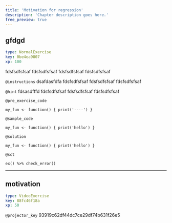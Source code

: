 ```yaml
---
title: 'Motivation for regression'
description: 'Chapter description goes here.'
free_preview: true
---
```


## gfdgd

```yaml
type: NormalExercise
key: 0be4ea9807
xp: 100
```

fdsfsdfsfsaf fdsfsdfsfsaf fdsfsdfsfsaf fdsfsdfsfsaf

`@instructions`
dsafdasfdfa fdsfsdfsfsaf fdsfsdfsfsaf fdsfsdfsfsaf

`@hint`
fdsasdfffd fdsfsdfsfsaf fdsfsdfsfsaf fdsfsdfsfsaf

`@pre_exercise_code`
```{r}
my_fun <- function() { print('----') }
```

`@sample_code`
```{r}
my_fun <- function() { print('hello') }
```

`@solution`
```{r}
my_fun <- function() { print('hello') }
```

`@sct`
```{r}
ex() %>% check_error()
```

---

## motivation

```yaml
type: VideoExercise
key: 88fc46f18a
xp: 50
```

`@projector_key`
93919c62df44dc7ce29df74b631f26e5
